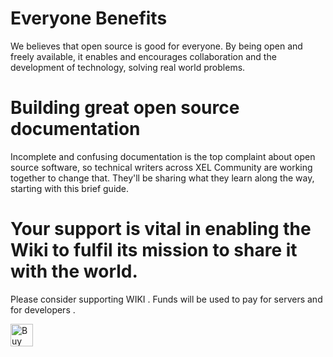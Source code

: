 <!-- TITLE: Support Wiki -->

# Everyone Benefits
We believes that open source is good for everyone. By being open and freely available, it enables and encourages collaboration and the development of technology, solving real world problems.

# Building great open source documentation

Incomplete and confusing documentation is the top complaint about open source software, so technical writers across XEL Community are working together to change that. They'll be sharing what they learn along the way, starting with this brief guide.

# Your support is vital in enabling the Wiki to fulfil its mission to share it with the world.
Please consider supporting WIKI . Funds will be used to pay for servers and for developers .

<a href='https://ko-fi.com/T6T4OWBW' target='_blank'><img height='36' style='border:0px;height:36px;' src='https://az743702.vo.msecnd.net/cdn/kofi2.png?v=0' border='0' alt='Buy Me a Coffee at ko-fi.com' /></a> 

